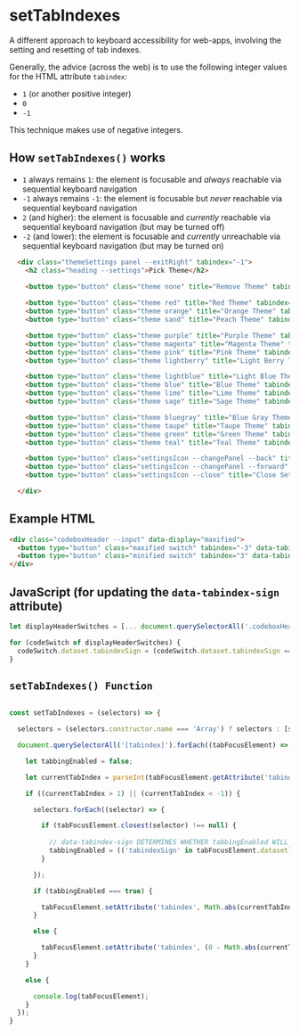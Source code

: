 # setTabIndexes
A different approach to keyboard accessibility for web-apps, involving the setting and resetting of tab indexes.

Generally, the advice (across the web) is to use the following integer values for the HTML attribute `tabindex`:
 - `1` (or another positive integer)
 - `0`
 - `-1`

This technique makes use of negative integers.

## How `setTabIndexes()` works

 - `1` always remains `1`: the element is focusable and *always* reachable via sequential keyboard navigation
 - `-1` always remains `-1`: the element is focusable but *never* reachable via sequential keyboard navigation
 - `2` (and higher): the element is focusable and *currently* reachable via sequential keyboard navigation (but may be turned off)
 - `-2` (and lower): the element is focusable and *currently* unreachable via sequential keyboard navigation (but may be turned on)

```html
  <div class="themeSettings panel --exitRight" tabindex="-1">
    <h2 class="heading --settings">Pick Theme</h2>
    
    <button type="button" class="theme none" title="Remove Theme" tabindex="-8"></button>

    <button type="button" class="theme red" title="Red Theme" tabindex="-8"></button>
    <button type="button" class="theme orange" title="Orange Theme" tabindex="-8"></button>
    <button type="button" class="theme sand" title="Peach Theme" tabindex="-8"></button>

    <button type="button" class="theme purple" title="Purple Theme" tabindex="-8"></button>
    <button type="button" class="theme magenta" title="Magenta Theme" tabindex="-8"></button>
    <button type="button" class="theme pink" title="Pink Theme" tabindex="-8"></button>
    <button type="button" class="theme lightberry" title="Light Berry Theme" tabindex="-8"></button>

    <button type="button" class="theme lightblue" title="Light Blue Theme" tabindex="-8"></button>
    <button type="button" class="theme blue" title="Blue Theme" tabindex="-8"></button>
    <button type="button" class="theme lime" title="Lime Theme" tabindex="-8"></button>
    <button type="button" class="theme sage" title="Sage Theme" tabindex="-8"></button>

    <button type="button" class="theme bluegray" title="Blue Gray Theme" tabindex="-8"></button>
    <button type="button" class="theme taupe" title="Taupe Theme" tabindex="-8"></button>
    <button type="button" class="theme green" title="Green Theme" tabindex="-8"></button>
    <button type="button" class="theme teal" title="Teal Theme" tabindex="-8"></button>

    <button type="button" class="settingsIcon --changePanel --back" title="Back to Previous Panel" tabindex="-9"></button>
    <button type="button" class="settingsIcon --changePanel --forward" title="Forward to Next Panel" tabindex="-9"></button>
    <button type="button" class="settingsIcon --close" title="Close Settings" tabindex="-9"></button>

  </div>
```

## Example HTML

```html
<div class="codeboxHeader --input" data-display="maxified">
  <button type="button" class="maxified switch" tabindex="-3" data-tabindex-sign="-">Maxified</button>
  <button type="button" class="minified switch" tabindex="3" data-tabindex-sign="+">Minified</button>
</div>
```

## JavaScript (for updating the `data-tabindex-sign` attribute)
```js
let displayHeaderSwitches = [... document.querySelectorAll('.codeboxHeader .switch')];

for (codeSwitch of displayHeaderSwitches) {
  codeSwitch.dataset.tabindexSign = (codeSwitch.dataset.tabindexSign === '-') ? '+' : '-';
}
```


## `setTabIndexes() Function`

```js

const setTabIndexes = (selectors) => {

  selectors = (selectors.constructor.name === 'Array') ? selectors : [selectors];

  document.querySelectorAll('[tabindex]').forEach((tabFocusElement) => {

    let tabbingEnabled = false;

    let currentTabIndex = parseInt(tabFocusElement.getAttribute('tabindex'));

    if ((currentTabIndex > 1) || (currentTabIndex < -1)) {

      selectors.forEach((selector) => {

        if (tabFocusElement.closest(selector) !== null) {
        
          // data-tabindex-sign DETERMINES WHETHER tabbingEnabled WILL BE true OR false
          tabbingEnabled = (('tabindexSign' in tabFocusElement.dataset) && (tabFocusElement.dataset.tabindexSign === '-')) ? false : true;
        }

      });

      if (tabbingEnabled === true) {

        tabFocusElement.setAttribute('tabindex', Math.abs(currentTabIndex));
      }

      else {

        tabFocusElement.setAttribute('tabindex', (0 - Math.abs(currentTabIndex)));
      }
    }

    else {

      console.log(tabFocusElement);
    }
  });
}

```
